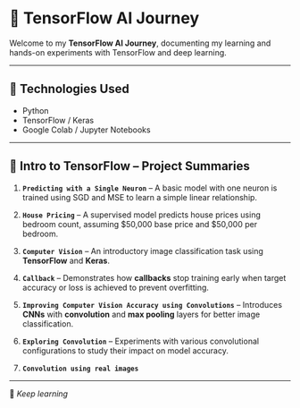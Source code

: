 # 🚀 TensorFlow AI Journey

Welcome to my **TensorFlow AI Journey**, documenting my learning and hands-on experiments with TensorFlow and deep learning.

---

## 🧠 Technologies Used

- Python  
- TensorFlow / Keras  
- Google Colab / Jupyter Notebooks  

---

## 📁 Intro to TensorFlow – Project Summaries

1. **`Predicting with a Single Neuron`** – A basic model with one neuron is trained using SGD and MSE to learn a simple linear relationship.

2. **`House Pricing`** – A supervised model predicts house prices using bedroom count, assuming \$50,000 base price and \$50,000 per bedroom.

3. **`Computer Vision`** – An introductory image classification task using **TensorFlow** and **Keras**.

4. **`Callback`** – Demonstrates how **callbacks** stop training early when target accuracy or loss is achieved to prevent overfitting.

5. **`Improving Computer Vision Accuracy using Convolutions`** – Introduces **CNNs** with **convolution** and **max pooling** layers for better image classification.

6. **`Exploring Convolution`** – Experiments with various convolutional configurations to study their impact on model accuracy.

7. **`Convolution using real images`**
---

📌 *Keep learning*
